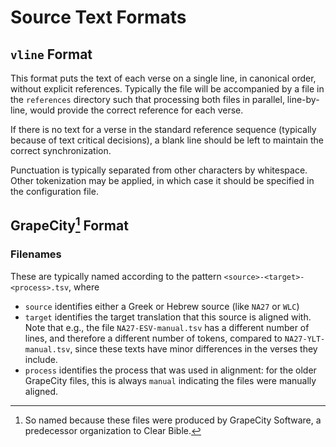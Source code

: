 # Source Text Formats

## `vline` Format

This format puts the text of each verse on a single line, in canonical
order, without explicit references. Typically the file will be accompanied by
a file in the `references` directory such that processing both files
in parallel, line-by-line, would provide the correct reference for
each verse.

If there is no text for a verse in the standard reference sequence
(typically because of text critical decisions), a blank line should be
left to maintain the correct synchronization.

Punctuation is typically separated from other characters by
whitespace. Other tokenization may be applied, in which case it should
be specified in the configuration file.

## GrapeCity[^1] Format

### Filenames

These are typically named according to the pattern
`<source>-<target>-<process>.tsv`, where

* `source` identifies either a Greek or Hebrew source (like `NA27` or
  `WLC`)
* `target` identifies the target translation that this source is
  aligned with. Note that e.g., the file `NA27-ESV-manual.tsv` has a
  different number of lines, and therefore a different number of
  tokens, compared to `NA27-YLT-manual.tsv`, since these texts have
  minor differences in the verses they include.
* `process` identifies the process that was used in alignment: for the
  older GrapeCity files, this is always `manual` indicating the files
  were manually aligned.



[^1]: So named because these files were produced by GrapeCity
    Software, a predecessor organization to Clear Bible.
